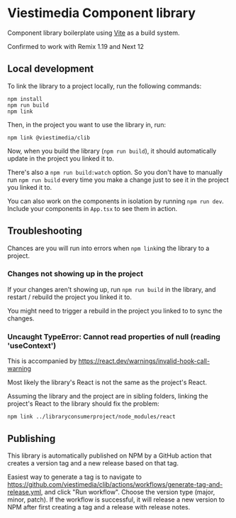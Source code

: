 # Viestimedia Component library

Component library boilerplate using [Vite](https://vitejs.dev/) as a build system.

Confirmed to work with Remix 1.19 and Next 12

## Local development

To link the library to a project locally,
run the following commands:

```
npm install
npm run build
npm link

```

Then, in the project you want to use the library in, run:

```
npm link @viestimedia/clib
```

Now, when you build the library (`npm run build`), it should automatically update in the project you linked it to.

There's also a `npm run build:watch` option. So you don't have to manually run `npm run build` every time you make a change just to see it in the project you linked it to.

You can also work on the components in isolation by running `npm run dev`. Include your components in `App.tsx` to see them in action.

## Troubleshooting

Chances are you will run into errors when `npm link`ing the library to a project.

### Changes not showing up in the project

If your changes aren't showing up, run `npm run build` in the library, and restart / rebuild the project you linked it to.

You might need to trigger a rebuild in the project you linked to to sync the changes.

### Uncaught TypeError: Cannot read properties of null (reading 'useContext')

This is accompanied by https://react.dev/warnings/invalid-hook-call-warning

Most likely the library's React is not the same as the project's React.

Assuming the library and the project are in sibling folders, linking the project's React to the library should fix the problem:

```
npm link ../libraryconsumerproject/node_modules/react
```

## Publishing

This library is automatically published on NPM by a GitHub action that creates a version tag and a new release based on that tag.

Easiest way to generate a tag is to navigate to https://github.com/viestimedia/clib/actions/workflows/generate-tag-and-release.yml, and click "Run workflow". Choose the version type (major, minor, patch). If the workflow is successful, it will release a new version to NPM after first creating a tag and a release with release notes.
